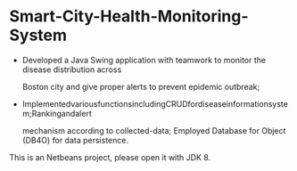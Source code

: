 # Smart-City-Health-Monitoring-System

- Developed a Java Swing application with teamwork to monitor the disease distribution across 

  Boston city and give proper alerts to prevent epidemic outbreak; 

- ImplementedvariousfunctionsincludingCRUDfordiseaseinformationsystem;Rankingandalert 

  mechanism according to collected-data; Employed Database for Object (DB4O) for data persistence. 

This is an Netbeans project, please open it with JDK 8.